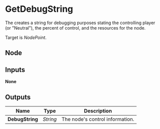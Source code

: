 # GetDebugString
The creates a string for debugging purposes stating the controlling player (or "Neutral"), the percent of
control, and the resources for the node.  

Target is *NodePoint*.  

## Node

## Inputs
**None**

## Outputs
|Name           |Type       |Description                    |
|---------------|-----------|-------------------------------|
|**DebugString**|*String*   |The node's control information.|